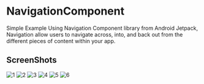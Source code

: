# NavigationComponent

Simple Example Using Navigation Component library from Android Jetpack, Navigation allow users to navigate across, into, and back out from 
the different pieces of content within your app.


## ScreenShots
![1](https://user-images.githubusercontent.com/11637355/109075228-867ddc00-7701-11eb-83d2-c3c74d9e553e.png)
![2](https://user-images.githubusercontent.com/11637355/109075224-854caf00-7701-11eb-92e1-7ffa80e17393.png)
![3](https://user-images.githubusercontent.com/11637355/109075221-84b41880-7701-11eb-8edb-cb5b6aa3bafc.png)
![4](https://user-images.githubusercontent.com/11637355/109075216-841b8200-7701-11eb-9e8e-40b7e5ef2515.png)
![5](https://user-images.githubusercontent.com/11637355/109075206-81209180-7701-11eb-9279-a439f887496a.png)
![6](https://user-images.githubusercontent.com/11637355/109075202-7f56ce00-7701-11eb-9368-9d9fa346617e.png)


